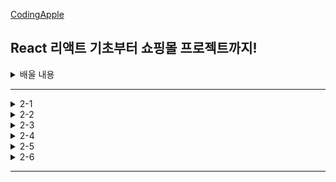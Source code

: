 [CodingApple](https://online.codingapple.com/course/react-basic/)

## React 리액트 기초부터 쇼핑몰 프로젝트까지!
<details>
<summary>배울 내용</summary>

    – class 문법 없이 개발하는 2020스타일 easy-mode 리액트

    – 컴포넌트, Props, State를 이용한 웹앱 개발

    – 리액트로 HTML 모듈화해서 개발하는 법

    – JSX for 반복문, 이벤트 핸들러 등 어떻게 쓰는지 정확히 알려줌

    – 리액트 CLI로 프로젝트 생성, 관리, 빌드하는 법

    – Redux와 context API로 데이터 관리

    – Ajax 등으로 서버 API 요청하는 법 (을 배울 텐데 Ajax가 뭔지 모르니까 그것부터)

    – 라우터로 페이지 나누기

    – 리액트에서 CSS 스타일링 잘하는 법 (styled component, SASS)

    – import/destructuring/arrow function 등 필요한 ES6 문법들

    – 스마트폰에 설치 가능한 Progressive Web App으로 리액트사이트 발행하기

    – (포트폴리오 자랑용) github pages를 이용해 사이트 발행

</details>

-----

<details>
<summary>2-1</summary>

### 쇼핑몰 프로젝트 : 프로젝트 생성 & Bootstrap 설치

npm, nsx install을 사용했을 때 설치가 오래 걸린다면?

```
구글에 'yarn 1' 검색 후 installer 설치 + 컴퓨터 재시작

yarn : npm보다 훨씬 빠른 라이브러리 설치 속도, 안정성을 자랑
       npm install ~~ => yarn add ~~
       npm run start => yarn start
```
새로운 프로젝트 생성
```
작업 폴더를 VScode 에디터로 오픈한 뒤 터미널 오픈
리액트 설치 명령어 입력 npx create-react-app shop
shop이라는 폴더를 VScode 에디터로 오픈한 뒤 코딩 시작~
터미널에서 yarn start 명령어로 미리보기 띄우기
```
CSS 쌩코딩하기 귀찮다? Bootstrap 라이브러리를 설치하자
```
Bootstrap은 원조 라이브러리이고, 리액트에 맞게 변형한 React Bootstrap을 설치
터미널에서 npm install react-bootstrap bootstrap 또는 yarn add react-bootstrap bootstrap

때에 따라 특정 스타일을 사용할 때 Bootstrap CSS 파일을 요구하는 경우가 있음
사이트에 있는 CSS 파일을 index.html 파일의 <head> 태그 안에 복붙!

Bootstarp 설치가 잘 되었는지 테스트 하고싶다
  1. getbootstrap.com 들어간 후 Documentation 탭으로 이동
  2. 원하는 레이아웃을 검색 ex) Button
  3. 그 중에 원하는 버튼의 HTML을 내 App.js에 복붙
  4. 미리보기에서 버튼이 뜬다면 설치 성공
```

</details>

<details>
<summary>2-2</summary>

### 평화로운 쇼핑몰 레이아웃 디자인시간

#### Bootstrap을 이용한 레이아웃 디자인

상단메뉴(Navbar) 만들기
```
1. react bootstrap 공식사이트 Component 메뉴에서 navbar 검색
2. 마음에 드는 navbear의 HTML 예제코드를 복붙
3. import { Navbar } from 'react-bootstrap'; (딸려온 컴포넌트들도 전부 import 해줘야 함)
```
대문(Jumbotron) 만들기
```
navbar와 똑같이 작업 ㄱㄱ 
배경이미지를 넣으려면 
  1. <Jumbotron className="background">
  2. CSS 파일로 가서 .background{} 안에 스타일 작성
  3. src 폴더에 이미지파일을 옮겨서 ./image.jpg
```
상품 레이아웃 만들기
```
상품 이미지를 가로로 3개, 모바일에선 세로 1열로 진열하고 싶다 (가로 3분할)
  Bootstrap 사용하기
  <div className="col-md-4">상품1</div>
  <div className="col-md-4">상품2</div>
  <div className="col-md-4">상품3</div>
```

</details>

<details>
<summary>2-3</summary>

### 코드가 넘나 길어진다면 import / export 사용해보기

    - 데이터바인딩을 하고싶은데 데이터가 너무 길다?
      -> import / export 문법으로 변수나 함수나 자료형을 다른 파일로 저장해둔 뒤에 불러오기
      -> data.js에서 App.js 이렇게 변수, 혹은 데이터를 보내려면
         1. 일단 data.js에서 원하는 데이터를 export 하고
         2. App.js에서는 data.js를 import 하면 됨
         ex)
         (data.js 파일)
         var 중요데이터 = 'Moon';
         export default 중요데이터;
         => 변수명, 함수명, 자료형 전부 배출 가능
            파일마다 export default 라는 키워드는 하나만 사용 가능
         (App.js 파일)
         import 중요데이터 from './data.js';
         => 변수명이라는 부분은 자유롭게 작성 가능
            경로 쓸 때, ./ 라는 것은 현재 경로
      -> 여러개의 변수들을 내보내고 싶으면
         ex)
         (data.js 파일)
         var name1 = 'Moon';
         var name2 = 'Kim';
         export default name1, name2;
         (App.js 파일)
         import {name1, name2} from './data.js';
         => 변수명을 자유롭게 작명이 불가능하고 export 했던 변수명 그대로 사용

    - 쇼핑몰 데이터를 state로 저장하고 싶은데 너무 길다, 다른 파일로 빼자
     -> 1. data.js 에 데이터를 저장하고
        2. App.js 에 import Data from './data.js';
        3. 사용하고 싶은 곳에서 let [shoes, shoes변경] = useState(Data);

    - 3개의 상품 데이터를 알맞는 HTML 자리에 데이터바인딩 하기
     -> ex)
        ~~~HTML잔뜩~~~
        <div className = "col-md-4">
          <img src = "https://codingapple1.github.io/shop/shoes1.jpg" width = "100%" />
          <h4>{shoes[0].title}</h4>
          <p>{shoes[0].content} & {shoes[0].price}</p>
        </div>
        ~~~shoes[1]~~~
        ~~~shoes[2]~~~

</details>

<details>
<summary>2-4</summary>

### 해설 : 상품목록 Component화 + 반복문

    - 상품 레이아웃 컴포넌트화 하기
      1. "col-md-4" 라는 div 박스들을 컴포넌트로 만들기
         function Goods(){
            return (
               <div classNmae="col-md-4">
                 <h4>{ shoes[0].title }</h4>
                 <p>{ shoes[0].content } & { shoes[0].price }</p>
               </div>
            )
         }
      2. App(){} 안에 필요한 위치에 <Goods /> 추가
      3. shoes라는 변수는 App 컴포넌트에 있고 Goods 컴포넌트에 없으니 props로 전송해주기
         <Goods shoes = {shoes} />

         function Goods(props){
            return (
               <div classNmae="col-md-4">
                 <h4>{ props.shoes[0].title }</h4>
                 <p>{ props.shoes[0].content } & { props.shoes[0].price }</p>
               </div>
            )
         }

    - 각각의 Goods 컴포넌트마다 다른 데이터 전송해주기
     -> shoes라는 [{}, {}, {}] 를 전부 다 전송하지 않고 하나의 {} 오브젝트만 각각 전송
        1. <Card shoes={shoes[0]} />
           <Card shoes={shoes[1]} />
           <Card shoes={shoes[2]} />
        2. <h4>{ props.shoes.title }</h4>
           <p>{ props.shoes.content } & { props.shoes.price }</p>

    - Goods 컴포넌트 반복문 돌리기
     -> shoes 라는 state 갯수만큼 돌려야하니까 shoes에 map 붙이기
        {
           shoes.map((a, i) => {
           return <Goods shoes = {shoes{i}} />
           });
        }
        => map 반복문 안에는 2개의 파라미터가 들어갈 수 있음 (a, i)
           a는 shoes라는 array에 있던 하나하나의 데이터를 의미
           i는 반복문을 돌면서 1씩 증가하는 정수 (0, 1, 2 ...)

    - 상품 이미지들 데이터바인딩 하기
     1. <img src=”~~~/shoes1.jpg”> 이렇게 하드코딩 되어있는 코드를
     2. <img src={ ~~~ shoes반복문돌때마다1,2,3으로변하는변수.jpg} /> 로 변경
        <img src={ 'https://codingapple1.github.io/shop/shoes' + i + '.jpg' } width="100%"/>
        => i는 map 안에 i라는 변수 (0, 1, 2 ...)
     3. i라는 변수는 App 컴포넌트가 가지고 있는 변수이기 때문에 props로 전송
        { 
            shoes.map((a,i)=>{
             return <Card shoes={shoes[i]} i={i} />
            });
        }
        <img src={ 'https://codingapple1.github.io/shop/shoes' + (props.i+1) + '.jpg' } width="100%"/>

</details>


<details>
<summary>2-5</summary>

### React Router 1 : 셋팅과 기본 라우팅

    - 설치 / 셋팅
      -> yarn add ract-router-dom
         (index.js 파일)
         import { BrowserRouter } from 'react-router-dom';
         ReactDOM.render(
           <React.StrictMode>
             <BrowserRouter>
               <App/>
             </BrowserRouter>
           </React.StrictMode>
           document.getElementById('root')
         );
         => BrowerRouter는 사이트 방문시 주소에 # 없이 깔끔
         => HashRouter는 사이트 방문시 URL 맨 뒤에 /#/이 붙은 채로 시작
            원래는 브라우저 주소창에 뭔가 페이지를 입력하면 서버에게 특정 페이지 좀 보여달라는 요청이 됨
            하지만 현재는 요청할 서버가 없고 그냥 리액트가 라우팅을 담당 중
            그래서 잘못하면 있지도 않은 페이지를 서버에 요청해서 404 Page Not Found 에러가 뜰 수 있음
            실수로 서버에게 요청하지 않게 하려면 안전하게 # 붙이기
            브라우저 주소창에서 # 뒤에 붙은 것들은 절대 서버로 요청되지 않음

    - 라우팅 (페이지 나누기)
      -> 1. / 여기로 접속하면 메인페이지 보여주기
         2. /detail 로 접속하면 상세페이지 보여주기
      -> 라우팅을 하려면
         1. 여러가지 태그들 import 
            import { Link, Route, Switch } from 'react-router-dom';
         2. 원하는 곳에 <Route></Route> 태그 작성
         3. <Route> 안에 path와 path 방문 시 보여줄 HTML 작성
            ex)
            <div>
              ~~~HTML잔뜩~~~
              <Route path = "/">
                <div>메인페이지</div>
              <Route>
              <Route path = "/detail">
                <div>상세페이지</div>
              <Route>
            </div>
         4. 브라우저 주소창에
            http://localhost:3000/ 로 접속하면 "메인페이지", 
            http://localhost:3000/detail 로 접속하면 "상세페이지"가 보임
         => 참고로 <Route path = "/어쩌고" component = {Goods}></Route>를 작성하면 /어쩌고 라는 경로로 접속했을 때 Goods 라는 컴포넌트를 보여줌
      -> /detail로 접속했는데 왜 상세페이지, 메인페이지 둘 다 보여줘?
         => /detail 이라고 적으면 / 라는 경로도 포함 되어있음
            싫으면 / 경로에 exact 라는 속성을 부여해주면 됨
            ex) 
            <Route exact path="/"> 
              <div>메인페이지에요</div> 
            </Route> 

</details>

<details>
<summary>2-6</summary>

### React Router 2 : Link, Switch, history 기능

    - <Detail> 을 다른 파일에 저장해둔 뒤 App.js까지 import 해오기
      1. src 폴더 내에 Detaill.js 파일을 만들고
      2. import React from 'react';
      3. function Detail(){ return( ~~~HTML잔뜩~~~ ) };
      4. 맨 마지막 줄에 Detail 이라는 함수를 export default Detail
      5. (App.js 파일) 
         import Detail from'./Detail.js';
         <Route path = "/detail">
           <Detail/>
         </Route>
   
    - Link 태그로 페이지 이동 버튼 만들기
      -> 상단메뉴(Navbar)로 이동
         <Nav.Link> <Link to = "/">Home</Link> </Nav.Link>
         <Nav.Link> <Link to = "/detail">Detail</Link> </Nav.Link>
         => Link 태그를 사용하고 to 속성을 이용해 경로만 지정해주면 됨

    - 다른 방법으로 페이지 이동 기능 만들기
      1. import {useHistory} from 'react-router-dom';
      2. let history = useHistory();
         -> useHistory() : 페이지 이동 내역 + 여러가지 유용한 함수
                        history 라는 변수엔 큰 object{} 자료가 하나 저장되어있음
      3. goBack() : 페이지가 뒤로 간다
         <button onClick = { () => { history.goBack() }} >뒤로가기</Button>
      4. push() : 커스텀 페이지로 이동하는 기능을 만들고 싶다
         <button onClick = { () => { history.push('/') }} >뒤로가기</button>

    - Switch 컴포넌트에 대해 알아보자
      -> Switch : 매치되는 <Route> 들을 전부 보여주지 말고 한 번에 하나만 보여주세요~
         => path = "/:id" : /슬래시 뒤에 모든 문자가 오면 이 Route로 안내해주세요~
            그럼 /detail로 이동하면 (1)<Detail> (2)<div>새로만든route</div> 둘 다 보여줌
            왜냐면 리액트 라우터는 그냥 URL 매치되는 것들 전부 다 보여주니깐
            한 번에 하나의 <Route>만 보여주고 싶다?
            => <Route>들을 위에서 import 해온 <Switch> 태그로 감싸면 됨
               감싸주면 여러 개의 Route가 매칭이 되어도 맨 위의 Route 하나만 보여줌
               이걸 응용하면 / 경로 문제도, exact도 쓰지 않고 해결 가능

</details>

-----